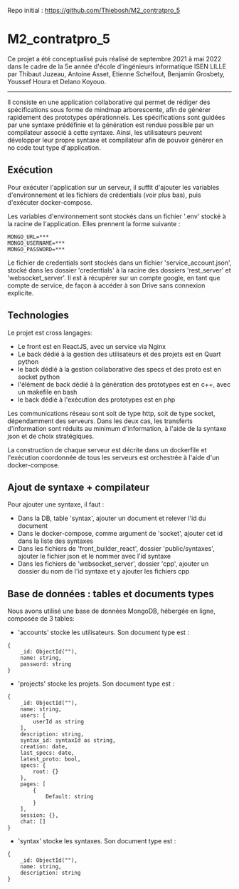 Repo initial : https://github.com/Thiebosh/M2_contratpro_5

# M2_contratpro_5

Ce projet a été conceptualisé puis réalisé de septembre 2021 à mai 2022 dans le cadre de la 5e année d'école d'ingénieurs informatique ISEN LILLE par Thibaut Juzeau, Antoine Asset, Etienne Schelfout, Benjamin Grosbety, Youssef Houra et Delano Koyouo.

<hr>

Il consiste en une application collaborative qui permet de rédiger des spécifications sous forme de mindmap arborescente, afin de générer rapidement des prototypes opérationnels. Les spécifications sont guidées par une syntaxe prédéfinie et la génération est rendue possible par un compilateur associé à cette syntaxe. Ainsi, les utilisateurs peuvent développer leur propre syntaxe et compilateur afin de pouvoir générer en no code tout type d'application.

## Exécution

Pour exécuter l'application sur un serveur, il suffit d'ajouter les variables d'environnement et les fichiers de crédentials (voir plus bas), puis d'exécuter docker-compose.

Les variables d'environnement sont stockés dans un fichier '.env' stocké à la racine de l'application. Elles prennent la forme suivante :
```
MONGO_URL=***
MONGO_USERNAME=***
MONGO_PASSWORD=***
```

Le fichier de credentials sont stockés dans un fichier 'service_account.json', stocké dans les dossier 'credentials' à la racine des dossiers 'rest_server' et 'websocket_server'. Il est à récupérer sur un compte google, en tant que compte de service, de façon à accéder à son Drive sans connexion explicite.

## Technologies

Le projet est cross langages:
- Le front est en ReactJS, avec un service via Nginx
- Le back dédié à la gestion des utilisateurs et des projets est en Quart python
- le back dédié à la gestion collaborative des specs et des proto est en socket python
- l'élément de back dédié à la génération des prototypes est en c++, avec un makefile en bash
- le back dédié à l'exécution des prototypes est en php

Les communications réseau sont soit de type http, soit de type socket, dépendamment des serveurs. Dans les deux cas, les transferts d'information sont réduits au minimum d'information, à l'aide de la syntaxe json et de choix stratégiques.

La construction de chaque serveur est décrite dans un dockerfile et l'exécution coordonnée de tous les serveurs est orchestrée à l'aide d'un docker-compose.

## Ajout de syntaxe + compilateur

Pour ajouter une syntaxe, il faut :
- Dans la DB, table 'syntax', ajouter un document et relever l'id du document
- Dans le docker-compose, comme argument de 'socket', ajouter cet id dans la liste des syntaxes
- Dans les fichiers de 'front_builder_react', dossier 'public/syntaxes', ajouter le fichier json et le nommer avec l'id syntaxe
- Dans les fichiers de 'websocket_server', dossier 'cpp', ajouter un dossier du nom de l'id syntaxe et y ajouter les fichiers cpp

## Base de données : tables et documents types

Nous avons utilisé une base de données MongoDB, hébergée en ligne, composée de 3 tables:
- 'accounts' stocke les utilisateurs. Son document type est :
```
{
    _id: ObjectId(""),
    name: string,
    password: string
}
```
- 'projects' stocke les projets. Son document type est :
```
{
    _id: ObjectId(""),
    name: string,
    users: [
        userId as string
    ],
    description: string,
    syntax_id: syntaxId as string,
    creation: date,
    last_specs: date,
    latest_proto: bool,
    specs: {
        root: {}
    },
    pages: [
        {
            Default: string
        }
    ],
    session: {},
    chat: []
}
```
- 'syntax' stocke les syntaxes. Son document type est :
```
{
    _id: ObjectId(""),
    name: string,
    description: string
}
```
